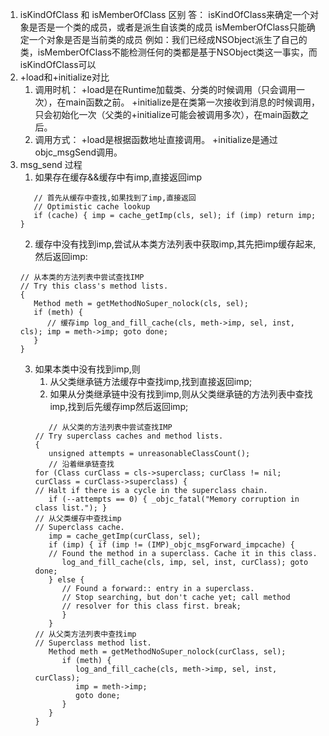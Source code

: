 1. isKindOfClass 和 isMemberOfClass 区别
答： isKindOfClass来确定一个对象是否是一个类的成员，或者是派生自该类的成员 isMemberOfClass只能确定一个对象是否是当前类的成员 例如：我们已经成NSObject派生了自己的类，isMemberOfClass不能检测任何的类都是基于NSObject类这一事实，而isKindOfClass可以
2. +load和+initialize对比
   1. 调用时机：
    +load是在Runtime加载类、分类的时候调用（只会调用一次），在main函数之前。
    +initialize是在类第一次接收到消息的时候调用，只会初始化一次（父类的+initialize可能会被调用多次），在main函数之后。
   2. 调用方式：
    +load是根据函数地址直接调用。
    +initialize是通过objc_msgSend调用。
3. msg_send 过程
   1. 如果存在缓存&&缓存中有imp,直接返回imp
   ```objc
      // 首先从缓存中查找,如果找到了imp,直接返回 
      // Optimistic cache lookup 
      if (cache) { imp = cache_getImp(cls, sel); if (imp) return imp; }
   ```
   2. 缓存中没有找到imp,尝试从本类方法列表中获取imp,其先把imp缓存起来,然后返回imp:
   ```objc
   // 从本类的方法列表中尝试查找IMP
   // Try this class's method lists.
   {
      Method meth = getMethodNoSuper_nolock(cls, sel);
      if (meth) {
         // 缓存imp log_and_fill_cache(cls, meth->imp, sel, inst, cls); imp = meth->imp; goto done;
      }
   }
   ```
   3. 如果本类中没有找到imp,则
      1. 从父类继承链方法缓存中查找imp,找到直接返回imp;
      2. 如果从分类继承链中没有找到imp,则从父类继承链的方法列表中查找imp,找到后先缓存imp然后返回imp;
      ```objc
         // 从父类的方法列表中尝试查找IMP
      // Try superclass caches and method lists.
      {
         unsigned attempts = unreasonableClassCount();
         // 沿着继承链查找
      for (Class curClass = cls->superclass; curClass != nil; curClass = curClass->superclass) {
      // Halt if there is a cycle in the superclass chain.
         if (--attempts == 0) { _objc_fatal("Memory corruption in class list."); }
      // 从父类缓存中查找imp
      // Superclass cache.
         imp = cache_getImp(curClass, sel);
         if (imp) { if (imp != (IMP)_objc_msgForward_impcache) {
         // Found the method in a superclass. Cache it in this class.
            log_and_fill_cache(cls, imp, sel, inst, curClass); goto done;
         } else {
            // Found a forward:: entry in a superclass.
            // Stop searching, but don't cache yet; call method
            // resolver for this class first. break;
            }
         }
      // 从父类方法列表中查找imp
      // Superclass method list.
         Method meth = getMethodNoSuper_nolock(curClass, sel);
            if (meth) {
               log_and_fill_cache(cls, meth->imp, sel, inst, curClass);
               imp = meth->imp;
               goto done;
            }
         }
      }
      ```
